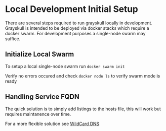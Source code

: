 # Local Development Initial Setup

There are several steps required to run grayskull locally in development. 
Grayskull is intended to be deployed via docker stacks which require a docker swarm.
For development purposes a single-node swarm may suffice.

## Initialize Local Swarm

To setup a local single-node swarm run `docker swarm init`

Verify no errors occured and check `docker node ls` to verify swarm mode is ready

## Handling Service FQDN

The quick solution is to simply add listings to the hosts file, this will work but requires maintanence over time.

For a more flexible solution see [WildCard DNS](wildcard-dns.md)
